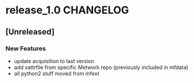 # release_1.0 CHANGELOG


## [Unreleased]

### New Features
- update acquisition to last version
- add xattrfile from specific Metwork repo (previously included in mfdata)
- all python2 stuff moved from mfext






